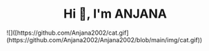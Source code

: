 <h1 align="center">Hi 👋, I'm ANJANA</h1> ![]([https://github.com/Anjana2002/cat.gif](https://github.com/Anjana2002/Anjana2002/blob/main/img/cat.gif))
